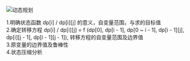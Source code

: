 ![动态规划](https://user-images.githubusercontent.com/58321592/206824324-4f7dfacb-b3f1-459c-9d62-35cc744f32a9.png)

1.明确状态函数 dp[i] / dp[i][j] 的意义，自变量范围，与求的目标值  
2.确定转移方程 dp[i] / dp[i][j] = f (dp[0], dp[i - 1], dp[0 ~ i - 1], dp[i - 1][j], dp[i][j - 1], dp[i - 1][j - 1]), 转移方程的自变量范围及边界值  
3.原变量的边界值及鲁棒性  
4.状态压缩分析  
